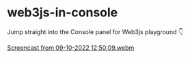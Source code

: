 # web3js-in-console
Jump straight into the Console panel for Web3js playground 👇

[Screencast from 09-10-2022 12:50:09.webm](https://user-images.githubusercontent.com/42214791/194744911-f7629b35-fa35-4d14-b1dc-3f739c777b5a.webm)


